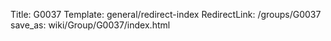 Title: G0037
Template: general/redirect-index
RedirectLink: /groups/G0037
save_as: wiki/Group/G0037/index.html